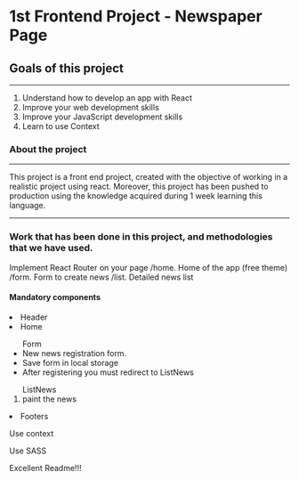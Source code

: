 # 1st Frontend Project - Newspaper Page

## Goals of this project
<hr/>
    <ol>
        <li>Understand how to develop an app with React</li>
        <li>Improve your web development skills</li>
        <li>Improve your JavaScript development skills</li>
        <li>Learn to use Context</li>
    </ol>

### About the project
<hr/>
    <p>This project is a front end project, created with the objective of working in a realistic project using react. Moreover, this project has been pushed to production using the knowledge acquired during 1 week learning this language.
    </p>

<hr/>

### Work that has been done in this project, and methodologies that we have used.

<p>
    Implement React Router on your page
        /home. Home of the app (free theme)
        /form. Form to create news
        /list. Detailed news list
</p>

<h4> Mandatory components</h4>
<ol></ol>
<li>Header</li>
<li>Home</li>
<ul>Form
    <li>New news registration form.</li>
    <li>Save form in local storage</li>
    <li>After registering you must redirect to ListNews</li>
</ul>
<ol>ListNews
    <li>paint the news</li>
</ol>
<li>Footers</li>
<p>Use context</p>
<p>Use SASS</p>
<p>Excellent Readme!!!</p>
</p>
